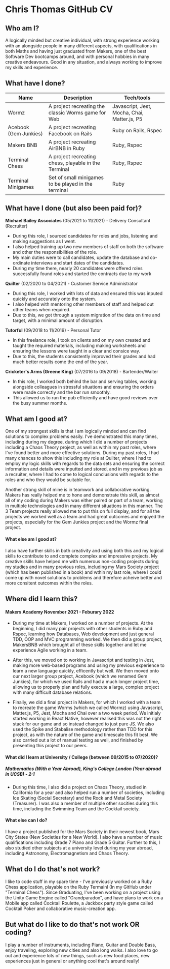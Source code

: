 # Chris Thomas GitHub CV

## Who am I?

A logically minded but creative individual, with strong experience working with an alongside people in many different aspects, with qualifications in both Maths and having just graduated from Makers, one of the best Software Dev bootcamps around, and with personal hobbies in many creative endeavours. 
Good in any situation, and always working to improve my skills and experience.

## What have I done?

| Name                         | Description                                         | Tech/tools                                  |
| ---------------------------- | -----------------                                   | -----------------                           |
| Wormz                        | A project recreating the classic Worms game for Web | Javascript, Jest, Mocha, Chai, Matter.js, P5 
| Acebook (Gem Junkies)        | A project recreating Facebook on Rails              | Ruby on Rails, Rspec 
| Makers BNB                   | A project recreating AirBNB in Ruby                 | Ruby, Rspec                                 |
| Terminal Chess               | A project recreating chess, playable in the Terminal| Ruby, Rspec                                 |
| Terminal Minigames           | Set of small minigames to be played in the terminal | Ruby                                        |

## What have I done (but also been paid for)?

**Michael Bailey Associates** (05/2021 to 11/2021) - Delivery Consultant (Recruiter)

- During this role, I sourced candidates for roles and jobs, listening and making suggestions as I went.
- I also helped training up two new members of staff on both the software and other the responsibilities of the role.
- My main duties were to call candidates, update the database and co-ordinate interviews and start dates of the candidates.
- During my time there, nearly 20 candidates were offered roles successfully found roles and started the contracts due to my work

**Quilter** (02/2020 to 04/2021) - Customer Service Administrator

- During this role, I worked with lots of data and ensured this was inputed quickly and accurately onto the system.
- I also helped with mentoring other members of staff and helped out other teams when required.
- Due to this, we got through a system migration of the data on time and target, with a minimal amount of disruption.

**Tutorful** (09/2018 to 11/2019) - Personal Tutor

- In this freelance role, I took on clients and on my own created and taught the required materials, including making worksheets and ensuring the lessons were taught in a clear and consice way.
- Due to this, the students consistently improved their grades and had much better results come the end of the year.

**Cricketer's Arms (Greene King)** (07/2016 to 09/2018) - Bartender/Waiter

- In this role, I worked both behind the bar and serving tables, working alongside colleagues in stressful situations and ensuring the orders were made correctly and the bar run smoothly.
- This allowed us to run the pub efficiently and have good reviews over the busy summer months.

## What am I good at?

One of my strongest skills is that I am logically minded and can find solutions to complex problems easily. I've demonstrated this many times, including during my degree, during which I did a number of projects including a Chaos Theory project, as well as within my past roles, where I've found better and more effective solutions. During my past roles, I had many chances to show this including my role at Quilter, where I had to employ my logic skills with regards to the data sets and ensuring the correct information and details were inputted and stored, and in my previous job as a recruiter, where I had to come to logical conclusions with regards to the roles and who they would be suitable for.

Another strong skill of mine is in teamwork and collaborative working. Makers has really helped me to hone and demonstrate this skill, as almost all of my coding during Makers was either paired or part of a team, working in multiple technologies and in many different situations in this manner. The 3 Team projects really allowed me to put this on full display, and for all the projects we worked well as a team and had great outcomes and enjoyed the projects, especially for the Gem Junkies project and the Wormz final project.   


#### What else am I good at?
I also have further skills in both creativity and using both this and my logical skills to contribute to and complete complex and impressive projects. 
My creative skills have helped me with numerous non-coding projects during my studies and in many previous roles, including my Mars Society project (which has been published in a book) and wthin my last role, where I could come up with novel solutions to problems and therefore acheive better and more consitent outcomes within the roles.

## Where did I learn this?

#### Makers Academy November 2021 - Feburary 2022
- During my time at Makers, I worked on a number of projects. At the beginning, I did many pair projects with other students in Ruby and Rspec, learning how Databases, Web development and just general TDD, OOP and MVC programming worked. We then did a group project, MakersBNB which brought all of these skills together and let me experience Agile working in a team.  
  
- After this, we moved on to working in Javascript and testing in Jest, making more web-based programs and using my previous experience to learn a new language quickly, efficently but well. We then moved onto our next larger group project, Acebook (which we renamed Gem Junkies), for which we used Rails and had a much longer project time, allowing us to properly plan and fully execute a large, complex project with many difficult database relations.  
   
- Finally, we did a final project in Makers, for which I worked with a team to recreate the game Worms (which we called Wormz) using Javascript, Matter.js, P5, Jest, Mocha and Chai over a two week period. We initialy started working in React Native, however realised this was not the right stack for our game and so instead changed to just pure JS. We also used the Spike and Stabalise methodology rather than TDD for this project, as with the nature of the game and timescale this fit best. We also carried out a lot of manual testing as well, and finished by presenting this project to our peers.  

#### What did I learn at University / College (between 09/2015 to 07/2020)?

##### Mathematics (With a Year Abroad), King's College London (Year abroad in UCSB) - 2:1
- During this time, I also did a project on Chaos Theory, studied in California for a year and also helped run a number of societies, including Ice Skating (Social Secretary) and the Rock and Metal Society (Treasurer). I was also a member of multiple other socities during this time, including the Swimming Team and the Cocktail society.

#### What else can I do?

I have a project published for the Mars Society in their newest book, Mars City States (New Societies for a New World). I also have a number of music qualifications including Grade 7 Piano and Grade 5 Guitar. Further to this, I also studied other subjects at a university level during my year abroad, including Astronomy, Electromagnetism and Chaos Theory.

## What do I do that's not work?

I like to code stuff in my spare time - I've previously worked on a Ruby Chess application, playable on the Ruby Termainl (In my GitHub under "Terminal Chess"). Since Graduating, I've been working on a project using the Unity Game Engine called "Grandparadox", and have plans to work on a Mobile app called Cocktail Roulette, a Jackbox party style game called Cocktail Poker and collaborative music-creation app.

## But what do I like to do that's not work OR coding?

I play a number of instruments, including Piano, Guitar and Double Bass, enjoy traveling, exploring new cities and also long walks. I also love to go out and experience lots of new things, such as new food places, new experiences just in general or anything cool that's around really!

